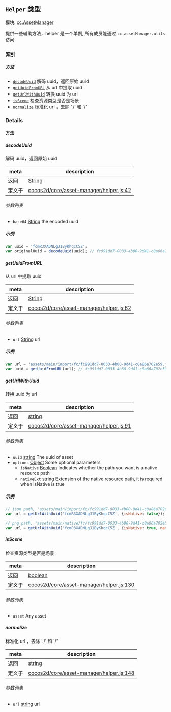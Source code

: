 ## `Helper` 类型



模块: [cc.AssetManager](../modules/cc.AssetManager.md)


提供一些辅助方法，helper 是一个单例, 所有成员能通过 `cc.assetManager.utils` 访问



### 索引



##### 方法

  - [`decodeUuid`](#decodeuuid) 解码 uuid，返回原始 uuid
  - [`getUuidFromURL`](#getuuidfromurl) 从 url 中提取 uuid
  - [`getUrlWithUuid`](#geturlwithuuid) 转换 uuid 为 url
  - [`isScene`](#isscene) 检查资源类型是否是场景
  - [`normalize`](#normalize) 标准化 url ，去除 './' 和 '/'



### Details




<!-- Method Block -->
#### 方法


##### decodeUuid

解码 uuid，返回原始 uuid

| meta | description |
|------|-------------|
| 返回 | <a href="https://developer.mozilla.org/en/JavaScript/Reference/Global_Objects/String" class="crosslink external" target="_blank">String</a> 
| 定义于 | [cocos2d/core/asset-manager/helper.js:42](https://github.com/cocos-creator/engine/blob/f7d50d63228ec3047fe054a2d1e1535e90da2bd1/cocos2d/core/asset-manager/helper.js#L42) |

###### 参数列表
- `base64` <a href="https://developer.mozilla.org/en/JavaScript/Reference/Global_Objects/String" class="crosslink external" target="_blank">String</a> the encoded uuid

##### 示例

```js
var uuid = 'fcmR3XADNLgJ1ByKhqcC5Z';
var originalUuid = decodeUuid(uuid); // fc991dd7-0033-4b80-9d41-c8a86a702e59
```

##### getUuidFromURL

从 url 中提取 uuid

| meta | description |
|------|-------------|
| 返回 | <a href="https://developer.mozilla.org/en/JavaScript/Reference/Global_Objects/String" class="crosslink external" target="_blank">String</a> 
| 定义于 | [cocos2d/core/asset-manager/helper.js:62](https://github.com/cocos-creator/engine/blob/f7d50d63228ec3047fe054a2d1e1535e90da2bd1/cocos2d/core/asset-manager/helper.js#L62) |

###### 参数列表
- `url` <a href="https://developer.mozilla.org/en/JavaScript/Reference/Global_Objects/String" class="crosslink external" target="_blank">String</a> url

##### 示例

```js
var url = 'assets/main/import/fc/fc991dd7-0033-4b80-9d41-c8a86a702e59.json';
var uuid = getUuidFromURL(url); // fc991dd7-0033-4b80-9d41-c8a86a702e59
```

##### getUrlWithUuid

转换 uuid 为 url

| meta | description |
|------|-------------|
| 返回 | <a href="https://developer.mozilla.org/en/JavaScript/Reference/Global_Objects/String" class="crosslink external" target="_blank">string</a> 
| 定义于 | [cocos2d/core/asset-manager/helper.js:91](https://github.com/cocos-creator/engine/blob/f7d50d63228ec3047fe054a2d1e1535e90da2bd1/cocos2d/core/asset-manager/helper.js#L91) |

###### 参数列表
- `uuid` <a href="https://developer.mozilla.org/en/JavaScript/Reference/Global_Objects/String" class="crosslink external" target="_blank">string</a> The uuid of asset
- `options` <a href="https://developer.mozilla.org/en/JavaScript/Reference/Global_Objects/Object" class="crosslink external" target="_blank">Object</a> Some optional parameters
	- `isNative` <a href="https://developer.mozilla.org/en/JavaScript/Reference/Global_Objects/Boolean" class="crosslink external" target="_blank">Boolean</a> Indicates whether the path you want is a native resource path
	- `nativeExt` <a href="https://developer.mozilla.org/en/JavaScript/Reference/Global_Objects/String" class="crosslink external" target="_blank">string</a> Extension of the native resource path, it is required when isNative is true

##### 示例

```js
// json path, 'assets/main/import/fc/fc991dd7-0033-4b80-9d41-c8a86a702e59.json';
var url = getUrlWithUuid('fcmR3XADNLgJ1ByKhqcC5Z', {isNative: false});

// png path, 'assets/main/native/fc/fc991dd7-0033-4b80-9d41-c8a86a702e59.png';
var url = getUrlWithUuid('fcmR3XADNLgJ1ByKhqcC5Z', {isNative: true, nativeExt: '.png'});
```

##### isScene

检查资源类型是否是场景

| meta | description |
|------|-------------|
| 返回 | <a href="https://developer.mozilla.org/en/JavaScript/Reference/Global_Objects/Boolean" class="crosslink external" target="_blank">boolean</a> 
| 定义于 | [cocos2d/core/asset-manager/helper.js:130](https://github.com/cocos-creator/engine/blob/f7d50d63228ec3047fe054a2d1e1535e90da2bd1/cocos2d/core/asset-manager/helper.js#L130) |

###### 参数列表
- `asset` Any asset


##### normalize

标准化 url ，去除 './' 和 '/'

| meta | description |
|------|-------------|
| 返回 | <a href="https://developer.mozilla.org/en/JavaScript/Reference/Global_Objects/String" class="crosslink external" target="_blank">string</a> 
| 定义于 | [cocos2d/core/asset-manager/helper.js:148](https://github.com/cocos-creator/engine/blob/f7d50d63228ec3047fe054a2d1e1535e90da2bd1/cocos2d/core/asset-manager/helper.js#L148) |

###### 参数列表
- `url` <a href="https://developer.mozilla.org/en/JavaScript/Reference/Global_Objects/String" class="crosslink external" target="_blank">string</a> url



